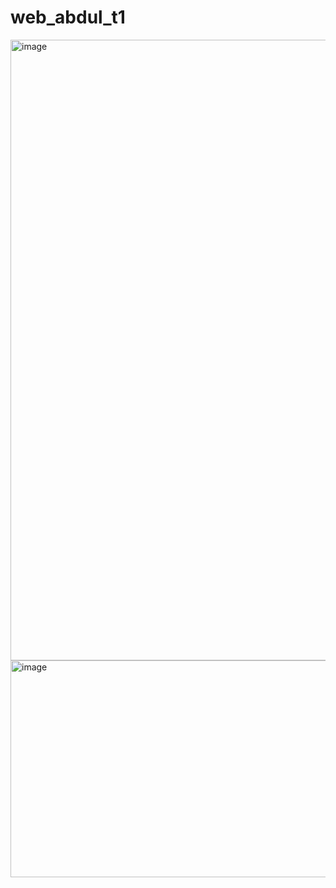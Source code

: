 ﻿# web_abdul_t1
<img width="1302" height="993" alt="image" src="https://github.com/user-attachments/assets/cb2da8b5-63ec-4b56-9f16-0611400c9f30" />
<img width="1264" height="347" alt="image" src="https://github.com/user-attachments/assets/b4893152-35b7-475a-b55f-9524940963c6" />


